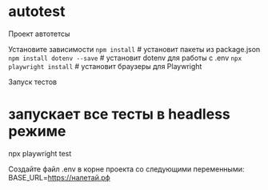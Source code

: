 # autotest
Проект автотетсы

Установите зависимости
```npm install```                # установит пакеты из package.json
```npm install dotenv --save```  # установит dotenv для работы с .env
```npx playwright install```     # установит браузеры для Playwright

Запуск тестов
# запускает все тесты в headless режиме
npx playwright test

Создайте файл .env в корне проекта со следующими переменными:
BASE_URL=https://налетай.рф
